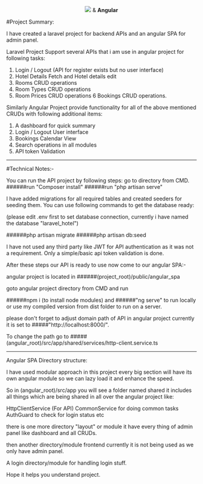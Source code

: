 <p align="center"><img src="https://laravel.com/assets/img/components/logo-laravel.svg"> & <b> Angular </b></p>

#Project Summary:

I have created a laravel project for backend APIs and an angular SPA for admin panel.

Laravel Project Support several APIs that i am use in angular project for following tasks:

1. Login / Logout (API for register exists but no user interface)
2. Hotel Details Fetch and Hotel details edit
3. Rooms CRUD operations
4. Room Types CRUD operations
5. Room Prices CRUD operations
6 Bookings CRUD operations.

Similarly Angular Project provide functionality for all of the above mentioned CRUDs with following additional items:

1. A dashboard for quick summary
2. Login / Logout User interface
3. Bookings Calendar View
4. Search operations in all modules
5. API token Validation

---------------------------------------------------------------------------------------

#Technical Notes:-

You can run the API project by following steps:
go to directory from CMD.
######run "Composer install"
######run "php artisan serve"

I have added migrations for all required tables and created seeders for seeding them.
You can use following commands to get the database ready:

(please edit .env first to set database connection, currently i have named the database "laravel_hotel")

######php artisan migrate
######php artisan db:seed


I have not used any third party like JWT for API authentication as it was not a requirement.
Only a simple/basic api token validation is done.


After these steps our API is ready to use now come to our angular SPA:-

angular project is located in 
######(project_root)/public/angular_spa

goto angular project directory from CMD and run

######npm i 
(to install node modules) and
######"ng serve" 
to run locally or use my compiled  version from dist folder to run on a server.

please don't forget to adjust domain path of API in angular project currently it is set to 
#####"http://localhost:8000/".

To change the path go to 
#####(angular_root)/src/app/shared/services/http-client.service.ts

--------------------------------------------------------------------------------------------

Angular SPA Directory structure:

I have used modular approach in this project every big section will have its own angular module so we can lazy load it and enhance the speed.

So in (angular_root)/src/app you will see a folder named shared it includes all things which are being shared in all over the angular project like:

HttpClientService (For API)
CommonService for doing common tasks
AuthGuard to check for login status
etc

there is one more directory "layout" or module it have every thing of admin panel like dashboard and all CRUDs.

then another directory/module frontend currently it is not being used as we only have admin panel.

A login directory/module for handling login stuff.

Hope it helps you understand project.
